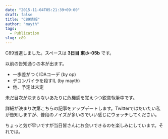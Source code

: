 ```yaml
---
date: "2015-11-04T05:21:39+09:00"
draft: false
title: "C89情報"
author: "mayth"
tags:
  - Publication
slug: c89
---
```


C89当選しました。スペースは **3日目 東ホ-05b** です。

以前の告知通りの本が出ます。

* 一歩差がつくIDAコーデ (by op)
* デコンパイラを殺すIL (by mayth)
* 他、予定は未定

未だ目次が決まらないあたりに危機感を覚えつつ鋭意執筆中です。

詳細が決まり次第こちらの記事をアップデートします。Twitterではだいたい私が告知しますが、普段のノイズが多いのでいい感じにウォッチしてください。

ちょっと気が早いですが当日皆さんにお会いできるのを楽しみにしています。それでは。